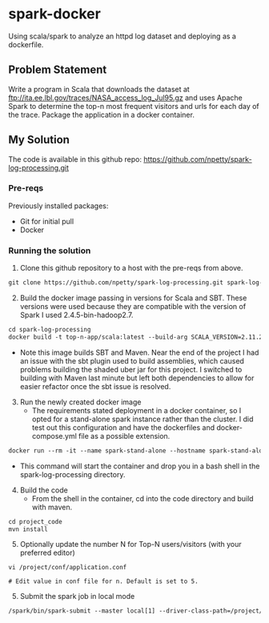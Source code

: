 # spark-docker
Using scala/spark to analyze an httpd log dataset and deploying as a dockerfile.

## Problem Statement
Write a program in Scala that downloads the dataset at ftp://ita.ee.lbl.gov/traces/NASA_access_log_Jul95.gz 
and uses Apache Spark to determine the top-n most frequent visitors and urls for each day of the trace. Package 
the application in a docker container.

## My Solution
The code is available in this github repo: https://github.com/npetty/spark-log-processing.git

### Pre-reqs
Previously installed packages:
* Git for initial pull 
* Docker

### Running the solution

1. Clone this github repository to a host with the pre-reqs from above.

```dtd
git clone https://github.com/npetty/spark-log-processing.git spark-log-processing
```

2. Build the docker image passing in versions for Scala and SBT. These versions were used
because they are compatible with the version of Spark I used 2.4.5-bin-hadoop2.7.

```dtd
cd spark-log-processing
docker build -t top-n-app/scala:latest --build-arg SCALA_VERSION=2.11.2 --build-arg SBT_VERSION=1.2.7 .
```
* Note this image builds SBT and Maven. Near the end of the project I had an issue with the sbt plugin
used to build assemblies, which caused problems building the shaded uber jar for this project. I switched
to building with Maven last minute but left both dependencies to allow for easier refactor once the sbt
issue is resolved.

3. Run the newly created docker image
    * The requirements stated deployment in a docker container, so I opted for a stand-alone spark instance
    rather than the cluster. I did test out this configuration and have the dockerfiles and docker-compose.yml
    file as a possible extension.
     
```dtd
docker run --rm -it --name spark-stand-alone --hostname spark-stand-alone -p 7077:7077 -p 8080:8080 top-n-app/scala:latest /bin/sh
```
* This command will start the container and drop you in a bash shell in the spark-log-processing directory.
    
4. Build the code
    * From the shell in the container, cd into the code directory and build with maven.
    
```dtd
cd project_code
mvn install
``` 

5. Optionally update the number N for Top-N users/visitors (with your preferred editor)

```
vi /project/conf/application.conf

# Edit value in conf file for n. Default is set to 5.
```

5. Submit the spark job in local mode

```dtd
/spark/bin/spark-submit --master local[1] --driver-class-path=/project/conf/ --class my.challenge.TopN target/top-n-app-1.0-SNAPSHOT.jar
```